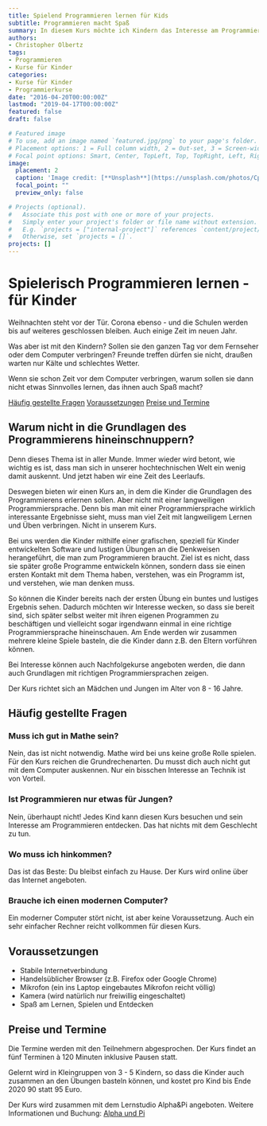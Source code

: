 ```yaml
---
title: Spielend Programmieren lernen für Kids
subtitle: Programmieren macht Spaß
summary: In diesem Kurs möchte ich Kindern das Interesse am Programmieren vermitteln. Dazu verwende ich eine speziell für Kinder entwickelte Software und viele lustige Aufgaben. Und am Ende des Kurses haben die Kinder ein paar kleine Spiele entwickelt, die sie ihren Eltern und Freunden vorführen können. 
authors:
- Christopher Olbertz
tags:
- Programmieren
- Kurse für Kinder
categories:
- Kurse für Kinder
- Programmierkurse
date: "2016-04-20T00:00:00Z"
lastmod: "2019-04-17T00:00:00Z"
featured: false
draft: false

# Featured image
# To use, add an image named `featured.jpg/png` to your page's folder.
# Placement options: 1 = Full column width, 2 = Out-set, 3 = Screen-width
# Focal point options: Smart, Center, TopLeft, Top, TopRight, Left, Right, BottomLeft, Bottom, BottomRight
image:
  placement: 2
  caption: 'Image credit: [**Unsplash**](https://unsplash.com/photos/CpkOjOcXdUY)'
  focal_point: ""
  preview_only: false

# Projects (optional).
#   Associate this post with one or more of your projects.
#   Simply enter your project's folder or file name without extension.
#   E.g. `projects = ["internal-project"]` references `content/project/deep-learning/index.md`.
#   Otherwise, set `projects = []`.
projects: []
---
```


# Spielerisch Programmieren lernen  - für Kinder
Weihnachten steht vor der Tür. Corona ebenso - und die Schulen werden bis auf weiteres geschlossen bleiben. Auch einige Zeit im neuen Jahr.

Was aber ist mit den Kindern? Sollen sie den ganzen Tag vor dem Fernseher oder dem Computer verbringen? Freunde treffen dürfen sie nicht, draußen warten nur Kälte und schlechtes Wetter.

Wenn sie schon Zeit vor dem Computer verbringen, warum sollen sie dann nicht etwas Sinnvolles lernen, das ihnen auch Spaß macht?

[Häufig gestellte Fragen](#häufig-gestellte-fragen)
[Voraussetzungen](#voraussetzungen)
[Preise und Termine](#preise-und-termine)

## Warum nicht in die Grundlagen des Programmierens hineinschnuppern?

Denn dieses Thema ist in aller Munde. Immer wieder wird betont, wie wichtig es ist, dass man sich in unserer hochtechnischen Welt ein wenig damit auskennt. Und jetzt haben wir eine Zeit des Leerlaufs.

Deswegen bieten wir einen Kurs an, in dem die Kinder die Grundlagen des Programmierens erlernen sollen. Aber nicht mit einer langweiligen Programmiersprache. Denn bis man mit einer Programmiersprache wirklich interessante Ergebnisse sieht, muss man viel Zeit mit langweiligem Lernen und Üben verbringen. Nicht in unserem Kurs.

Bei uns werden die Kinder mithilfe einer grafischen, speziell für Kinder entwickelten Software und lustigen Übungen an die Denkweisen herangeführt, die man zum Programmieren braucht. Ziel ist es nicht, dass sie später große Programme entwickeln können, sondern dass sie einen ersten Kontakt mit dem Thema haben, verstehen, was ein Programm ist, und verstehen, wie man denken muss.

So können die Kinder bereits nach der ersten Übung ein buntes und lustiges Ergebnis sehen. Dadurch möchten wir Interesse wecken, so dass sie bereit sind, sich später selbst weiter mit ihren eigenen Programmen zu beschäftigen und vielleicht sogar irgendwann einmal in eine richtige Programmiersprache hineinschauen. Am Ende werden wir zusammen mehrere kleine Spiele basteln, die die Kinder dann z.B. den Eltern vorführen können.

Bei Interesse können auch Nachfolgekurse angeboten werden, die dann auch Grundlagen mit richtigen Programmiersprachen zeigen.

Der Kurs richtet sich an Mädchen und Jungen im Alter von 8 - 16 Jahre.

## Häufig gestellte Fragen
### Muss ich gut in Mathe sein?
Nein, das ist nicht notwendig. Mathe wird bei uns keine große Rolle spielen. Für den Kurs reichen die Grundrechenarten. Du musst dich auch nicht gut mit dem Computer auskennen.  Nur ein bisschen Interesse an Technik ist von Vorteil.

### Ist Programmieren nur etwas für Jungen?
Nein, überhaupt nicht! Jedes Kind kann diesen Kurs besuchen und sein Interesse am Programmieren entdecken. Das hat nichts mit dem Geschlecht zu tun.

### Wo muss ich hinkommen?
Das ist das Beste: Du bleibst einfach zu Hause. Der Kurs wird online über das Internet angeboten.

### Brauche ich einen modernen Computer?
Ein moderner Computer stört nicht, ist aber keine Voraussetzung. Auch ein sehr einfacher Rechner reicht vollkommen für diesen Kurs.

## Voraussetzungen

- Stabile Internetverbindung
- Handelsüblicher Browser (z.B. Firefox oder Google Chrome)
- Mikrofon (ein ins Laptop eingebautes Mikrofon reicht völlig)
- Kamera (wird natürlich nur freiwillig eingeschaltet)
- Spaß am Lernen, Spielen und Entdecken

## Preise und Termine
Die Termine werden mit den Teilnehmern abgesprochen. Der Kurs findet an fünf Terminen à 120 Minuten inklusive Pausen statt.

Gelernt wird in Kleingruppen von 3 - 5 Kindern, so dass die Kinder auch zusammen an den Übungen basteln können, und kostet pro Kind bis Ende 2020 90 statt 95 Euro.

Der Kurs wird zusammen mit dem Lernstudio Alpha&Pi angeboten. Weitere Informationen und Buchung: [Alpha und Pi](http://alphaundpi.de)
